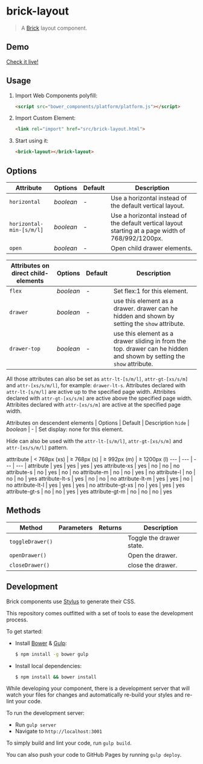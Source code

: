 # brick-layout

> A [Brick](https://github.com/mozbrick/brick/) layout component.

## Demo

[Check it live!](http://mozbrick.github.io/brick-layout)

## Usage

1. Import Web Components polyfill:

    ```html
    <script src="bower_components/platform/platform.js"></script>
    ```

2. Import Custom Element:

    ```html
    <link rel="import" href="src/brick-layout.html">
    ```

3. Start using it:

    ```html
    <brick-layout></brick-layout>
    ```

## Options

Attribute           | Options     | Default      | Description
---                 | ---         | ---          | ---
`horizontal`        | *boolean*   | -            | Use a horizontal instead of the default vertical layout.
`horizontal-min-[s/m/l]`  | *boolean*   | -            | Use a horizontal instead of the default vertical layout starting at a page width of 768/992/1200px.
`open`              | *boolean*   | -            | Open child drawer elements.

Attributes on direct child-elements | Options     | Default      | Description
---                          | ---         | ---          | ---
`flex`                       | *boolean*   | -            | Set flex:1 for this element.
`drawer`                     | *boolean*   | -            | use this element as a drawer. drawer can he hidden and shown by setting the `show` attribute.
`drawer-top`                 | *boolean*   | -            | use this element as a drawer sliding in from the top. drawer can he hidden and shown by setting the `show` attribute.

All those attributes can also be set as `attr-lt-[s/m/l]`, `attr-gt-[xs/s/m]` and `attr-[xs/s/m/l]`, for example: `drawer-lt-s`.
Attributes declared with `attr-lt-[s/m/l]` are active up to the specified page width.
Attribites declared with `attr-gt-[xs/s/m]` are active above the specified page width.
Attribites declared with `attr-[xs/s/m]` are active at the specified page width.

Attributes on descendent elements | Options     | Default      | Description
`hide`                            | *boolean*   | -            | Set display: none for this element. 

Hide can also be used with the `attr-lt-[s/m/l]`, `attr-gt-[xs/s/m]` and `attr-[xs/s/m/l]` pattern.

atttribute      | < 768px (xs) | ≥ 768px (s) | ≥ 992px (m)  | ≥ 1200px (l)
---             | ---          | ---         | ---          |
attribute       | yes          | yes         | yes          | yes
attribute-xs    | yes          | no          | no           | no
attribute-s     | no           | yes         | no           | no
attribute-m     | no           | no          | yes          | no
attribute-l     | no           | no          | no           | yes
attribute-lt-s  | yes          | no          | no           | no
attribute-lt-m  | yes          | yes         | no           | no
attribute-lt-l  | yes          | yes         | yes          | no
attribute-gt-xs | no           | yes         | yes          | yes
attribute-gt-s  | no           | no          | yes          | yes
attribute-gt-m  | no           | no          | no           | yes


## Methods

Method          | Parameters   | Returns     | Description
---             | ---          | ---         | ---
`toggleDrawer()`|              |             | Toggle the drawer state.
`openDrawer()`  |              |             | Open the drawer.
`closeDrawer()` |              |             | close the drawer.

## Development

Brick components use [Stylus](http://learnboost.github.com/stylus/) to generate their CSS.

This repository comes outfitted with a set of tools to ease the development process.

To get started:

* Install [Bower](http://bower.io/) & [Gulp](http://gulpjs.com/):

    ```sh
    $ npm install -g bower gulp
    ```

* Install local dependencies:

    ```sh
    $ npm install && bower install
    ```

While developing your component, there is a development server that will watch your files for changes and automatically re-build your styles and re-lint your code.

To run the development server:

* Run `gulp server`
* Navigate to `http://localhost:3001`

To simply build and lint your code, run `gulp build`.

You can also push your code to GitHub Pages by running `gulp deploy`.
